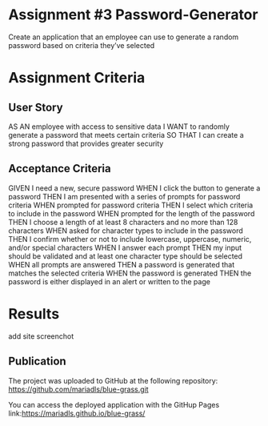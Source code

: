 # Assignment #3 Password-Generator

Create an application that an employee can use to generate a random password based on criteria they’ve selected

# Assignment Criteria 
## User Story 
AS AN employee with access to sensitive data
I WANT to randomly generate a password that meets certain criteria
SO THAT I can create a strong password that provides greater security

## Acceptance Criteria
GIVEN I need a new, secure password
WHEN I click the button to generate a password
THEN I am presented with a series of prompts for password criteria
WHEN prompted for password criteria
THEN I select which criteria to include in the password
WHEN prompted for the length of the password
THEN I choose a length of at least 8 characters and no more than 128 characters
WHEN asked for character types to include in the password
THEN I confirm whether or not to include lowercase, uppercase, numeric, and/or special characters
WHEN I answer each prompt
THEN my input should be validated and at least one character type should be selected
WHEN all prompts are answered
THEN a password is generated that matches the selected criteria
WHEN the password is generated
THEN the password is either displayed in an alert or written to the page

# Results 
add site screenchot 

## Publication 
The project was uploaded to GitHub at the following repository: https://github.com/mariadls/blue-grass.git

You can access the deployed application with the GitHup Pages link:https://mariadls.github.io/blue-grass/


